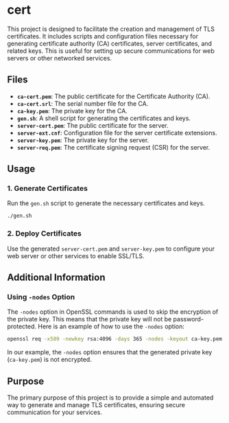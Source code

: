 # cert

This project is designed to facilitate the creation and management of TLS certificates. It includes scripts and configuration files necessary for generating certificate authority (CA) certificates, server certificates, and related keys. This is useful for setting up secure communications for web servers or other networked services.

## Files

- **`ca-cert.pem`**: The public certificate for the Certificate Authority (CA).
- **`ca-cert.srl`**: The serial number file for the CA.
- **`ca-key.pem`**: The private key for the CA.
- **`gen.sh`**: A shell script for generating the certificates and keys.
- **`server-cert.pem`**: The public certificate for the server.
- **`server-ext.cnf`**: Configuration file for the server certificate extensions.
- **`server-key.pem`**: The private key for the server.
- **`server-req.pem`**: The certificate signing request (CSR) for the server.

## Usage

### 1. Generate Certificates

Run the `gen.sh` script to generate the necessary certificates and keys.

```markdown
./gen.sh
```

### 2. Deploy Certificates

Use the generated `server-cert.pem` and `server-key.pem` to configure your web server or other services to enable SSL/TLS.

## Additional Information

### Using `-nodes` Option

The `-nodes` option in OpenSSL commands is used to skip the encryption of the private key. This means that the private key will not be password-protected. Here is an example of how to use the `-nodes` option:

```bash
openssl req -x509 -newkey rsa:4096 -days 365 -nodes -keyout ca-key.pem -out ca-cert.pem -subj "/C=MN/ST=Moon/L=Solar System/O=moon.africa/OU=Stellar Transportation/CN=*.moon.africa/emailAddress=hello@moon.africa"
```

In our example, the `-nodes` option ensures that the generated private key (`ca-key.pem`) is not encrypted.

## Purpose

The primary purpose of this project is to provide a simple and automated way to generate and manage TLS certificates, ensuring secure communication for your services.
